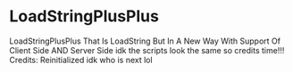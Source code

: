 # LoadStringPlusPlus
LoadStringPlusPlus
That
Is
LoadString
But In A New Way
With
Support Of
Client Side AND Server Side
idk the scripts look the same so credits time!!!
Credits: Reinitialized idk who is next lol
